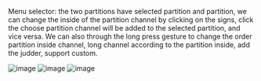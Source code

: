 Menu selector: the two partitions have selected partition and partition, we can change the inside of the partition 
channel by clicking on the signs, click the choose partition channel will be added to the selected partition, and 
vice versa. We can also through the long press gesture to change the order partition inside channel, long channel 
according to the partition inside, add the judder, support custom.

![image](https://github.com/kSimpleCoder/XWMenuPicker/border.png)
![image](https://github.com/kSimpleCoder/XWMenuPicker/raw/master/images-folder/circleborder.png)
![image](https://github.com/kSimpleCoder/XWMenuPicker/raw/master/images-folder/noborder.png)

